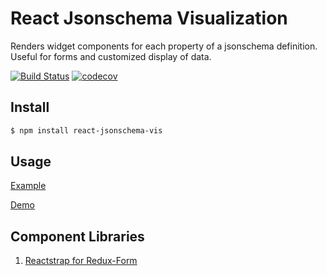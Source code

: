 # React Jsonschema Visualization
Renders widget components for each property of a jsonschema definition. Useful for forms and customized display of data.

[![Build Status](https://travis-ci.org/nikordaris/react-jsonschema-vis.svg?branch=master)](https://travis-ci.org/nikordaris/react-jsonschema-vis)
[![codecov](https://codecov.io/gh/nikordaris/react-jsonschema-vis/branch/master/graph/badge.svg)](https://codecov.io/gh/nikordaris/react-jsonschema-vis)

## Install

```bash
$ npm install react-jsonschema-vis
```
## Usage

[Example](https://github.com/nikordaris/react-jsonschema-vis/blob/master/stories/index.js)

[Demo](https://nikordaris.github.io/react-jsonschema-vis/)

## Component Libraries

1. [Reactstrap for Redux-Form](https://github.com/nikordaris/redux-form-jsonschema-reactstrap)
